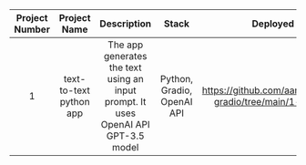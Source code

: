 | Project Number |      Project Name       |                                    Description                                     |           Stack            |                            Deployed Link                            |
| :------------: | :---------------------: | :--------------------------------------------------------------------------------: | :------------------------: | :-----------------------------------------------------------------: |
|       1        | text-to-text python app | The app generates the text using an input prompt. It uses OpenAI API GPT-3.5 model | Python, Gradio, OpenAI API | https://github.com/aaronsiim/python-gradio/tree/main/1-text-to-text |

